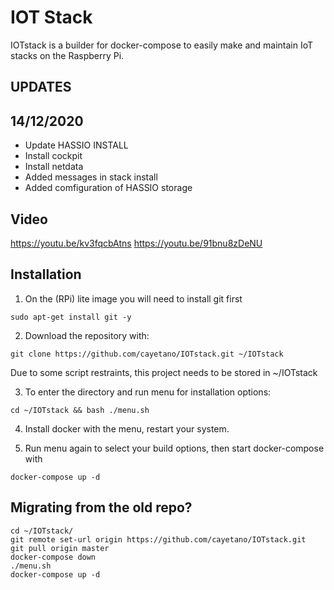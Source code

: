 # IOT Stack
IOTstack is a builder for docker-compose to easily make and maintain IoT stacks on the Raspberry Pi.

## UPDATES

14/12/2020
----------
- Update HASSIO INSTALL
- Install cockpit
- Install netdata
- Added messages in stack install
- Added comfiguration of HASSIO storage


## Video
https://youtu.be/kv3fqcbAtns
https://youtu.be/91bnu8zDeNU

## Installation
1. On the (RPi) lite image you will need to install git first

```
sudo apt-get install git -y
```

2. Download the repository with:
```
git clone https://github.com/cayetano/IOTstack.git ~/IOTstack
```

Due to some script restraints, this project needs to be stored in ~/IOTstack

3. To enter the directory and run menu for installation options:
```
cd ~/IOTstack && bash ./menu.sh
```

4. Install docker with the menu, restart your system.

5. Run menu again to select your build options, then start docker-compose with
```
docker-compose up -d
```

## Migrating from the old repo?
```
cd ~/IOTstack/
git remote set-url origin https://github.com/cayetano/IOTstack.git
git pull origin master
docker-compose down
./menu.sh
docker-compose up -d
```
